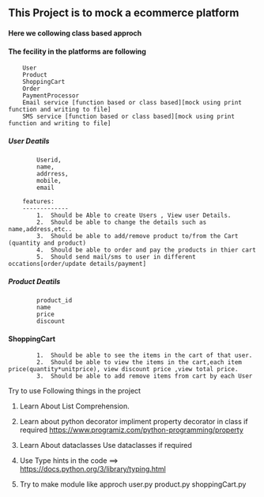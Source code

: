 ## This Project is to mock a ecommerce platform
#### Here we collowing class based approch
#### The fecility in the platforms are following

        User
        Product
        ShoppingCart
        Order
        PaymentProcessor
        Email service [function based or class based][mock using print function and writing to file]
        SMS service [function based or class based][mock using print function and writing to file]

#####   User Deatils
            Userid,
            name,
            addrress,
            mobile,
            email
        
        features:
        -------------
            1.  Should be Able to create Users , View user Details.
            2.  Should be able to change the details such as name,address,etc..
            3.  Should be able to add/remove product to/from the Cart (quantity and product)
            4.  Should be able to order and pay the products in thier cart
            5.  Should send mail/sms to user in different occations[order/update details/payment]

#####   Product Deatils
            product_id
            name
            price
            discount


####    ShoppingCart

            1.  Should be able to see the items in the cart of that user.
            2.  Should be able to view the items in the cart,each item price(quantity*unitprice), view discount price ,view total price.
            3.  Should be able to add remove items from cart by each User


Try to use Following things in the project

1.  Learn About List Comprehension.

2.  Learn about python decorator
        impliment property decorator in class if required https://www.programiz.com/python-programming/property

2.  Learn About dataclasses
        Use dataclasses if required

3.  Use Type hints in the code   ==> https://docs.python.org/3/library/typing.html

4.  Try to make module like approch
        user.py
        product.py
        shoppingCart.py

